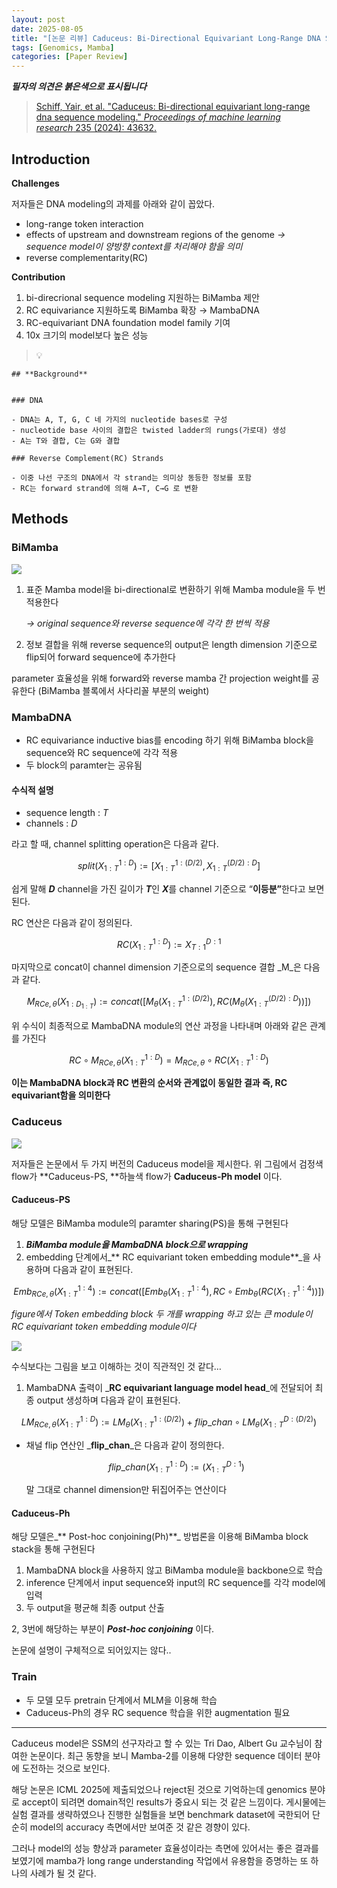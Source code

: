 ```yaml
---
layout: post
date: 2025-08-05
title: "[논문 리뷰] Caduceus: Bi-Directional Equivariant Long-Range DNA Sequence Modeling"
tags: [Genomics, Mamba]
categories: [Paper Review]
---
```


<span class="notion-red">_**필자의 의견은 붉은색으로 표시됩니다**_</span>


> [Schiff, Yair, et al. "Caduceus: Bi-directional equivariant long-range dna sequence modeling." ](https://pmc.ncbi.nlm.nih.gov/articles/PMC12189541/)[_Proceedings of machine learning research_](https://pmc.ncbi.nlm.nih.gov/articles/PMC12189541/)[ 235 (2024): 43632.](https://pmc.ncbi.nlm.nih.gov/articles/PMC12189541/)



## Introduction


**Challenges**


저자들은 DNA modeling의 과제를 아래와 같이 꼽았다.

- long-range token interaction
- effects of upstream and downstream regions of the genome 
_→ sequence model이 양방향 context를 처리해야 함을 의미_
- reverse complementarity(RC)

**Contribution**

1. bi-direcrional sequence modeling 지원하는 BiMamba 제안
1. RC equivariance 지원하도록 BiMamba 확장 → MambaDNA
1. RC-equivariant DNA foundation model family 기여
1. 10x 크기의 model보다 높은 성능

> 💡 


	## **Background**


	### DNA

	- DNA는 A, T, G, C 네 가지의 nucleotide bases로 구성
	- nucleotide base 사이의 결합은 twisted ladder의 rungs(가로대) 생성
	- A는 T와 결합, C는 G와 결합

	### Reverse Complement(RC) Strands

	- 이중 나선 구조의 DNA에서 각 strand는 의미상 동등한 정보를 포함
	- RC는 forward strand에 의해 A→T, C→G 로 변환


## Methods



### BiMamba


![](https://prod-files-secure.s3.us-west-2.amazonaws.com/542b861c-36a8-4051-84e5-8804b6728dba/2c247d59-7815-4980-99f0-8f0d21f445a7/image.png?X-Amz-Algorithm=AWS4-HMAC-SHA256&X-Amz-Content-Sha256=UNSIGNED-PAYLOAD&X-Amz-Credential=ASIAZI2LB4663KAT2XTQ%2F20250914%2Fus-west-2%2Fs3%2Faws4_request&X-Amz-Date=20250914T230058Z&X-Amz-Expires=3600&X-Amz-Security-Token=IQoJb3JpZ2luX2VjEO7%2F%2F%2F%2F%2F%2F%2F%2F%2F%2FwEaCXVzLXdlc3QtMiJHMEUCIQCoxGpG6mdqCHAg%2F98s%2BzqzNqNew%2BbK5FYhkt6OazFjiAIgLeKdMYEDl5l3GUNb03pEpQc50FNAwe4UM2g7ExWyRlgq%2FwMIZxAAGgw2Mzc0MjMxODM4MDUiDJ15Qjk6UugPH%2FFuhircA2dukdG4tGl6gECEE8amgatEIA%2BnVFBa4375nZGha1tluw7GUlqoiT1Ncjg3QDfxKLzkA7Tv2hZpttyPAYAQJ%2FPOc9ewQZ5HBt3rW%2BCB0H%2BiGPodCA2JquKuMyfqTVDp4ZbXwLwyBAF2ARDS4TdFKFQHjvgCG%2FW2idFEMK%2BTHQfK7ngWRADFoiggFrIDrzxBH3jeB3sovdzG9sqnq3fjROjRdryEHtd%2FOMbvODWQBSxjy5zcc3TRBK%2FnKEd8NWi1j%2B5lCN3Jl74xWVX91BaRzt%2FyEInvRz87eUVOP%2Fi3MTrPZpQiSxOndGBvqYZxPqVLtTeQJaCOVVeLxlrD5LsD8t9mJkt8EP46XrN%2FXfM0MYs8wy%2BnzLE7ETDGBs36nUuZY%2Fqs21K6p1x%2FTWev6fPh9muKbx6atqBr%2Bt24M4XVbq%2BnwNLPIcQdFgLZU5Bv7BGoPkgH4AizHSgkrg%2F3HVDwZUyUbMFSia560V8PS6isAUdXmDRjtOMQSZEKladhAuomZ2V%2Fr3kolHI9guIIfgKX1En%2FdwcpXyNQM7hyIUXjeXlVupGOdENPxUof0nIc2T8HPcnC9J%2FsAETmJAaaXCig3Rc8yplgkYNv9C1ZOBUFzugAku6L9GQF7GQsoqdmMNrwnMYGOqUBSAxjxx3xn7CBRXljLLe973njM%2BSi%2BqrTJFoZARuwpNZo91lSxn1RVHUAKxdE%2FKQJJ%2BP9I9EwSa4hB%2F8xE8VIa2EYVj6zFalJq5pVvu0vC4vWN264Bk0uRmlJSozOfbAD82CfWO6SMiYIyS8%2FOmC7uXl7VqyDJ0bmRhGzfsydmD7s0YqEpVPfQycK11Cge2ciO2HFoHaUvt07Lqtja3p7mxI0aJi2&X-Amz-Signature=055377f3213b80386e60e6b1b6aa4349121392dcd92dfac74557ce4e015ad768&X-Amz-SignedHeaders=host&x-amz-checksum-mode=ENABLED&x-id=GetObject)

1. 표준 Mamba model을 bi-directional로 변환하기 위해 Mamba module을 두 번 적용한다

	_→ original sequence와 reverse sequence에 각각 한 번씩 적용_

1. 정보 결합을 위해 reverse sequence의 output은 length dimension 기준으로 flip되어 forward sequence에 추가한다

parameter 효율성을 위해 forward와 reverse mamba 간 projection weight를 공유한다 (BiMamba 블록에서 사다리꼴 부분의 weight)



### MambaDNA

- RC equivariance inductive bias를 encoding 하기 위해 BiMamba block을 sequence와 RC sequence에 각각 적용
- 두 block의 paramter는 공유됨


#### 수식적 설명

- sequence length : _T_
- channels : _D_

라고 할 때,  channel splitting operation은 다음과 같다.


$$
split(X^{1:D}_{1:T}):=[X^{1:(D/2)}_{1:T},X^{(D/2):D}_{1:T}]
$$


<span class="notion-red">쉽게 말해 </span><span class="notion-red">_**D**_</span><span class="notion-red"> channel을 가진 길이가 </span><span class="notion-red">_**T**_</span><span class="notion-red">인 </span><span class="notion-red">_**X**_</span><span class="notion-red">를 channel 기준으로 “</span><span class="notion-red">**이등분”**</span><span class="notion-red">한다고 보면 된다.</span>


RC 연산은 다음과 같이 정의된다.


$$
RC(X^{1:D}_{1:T}):=X^{D:1}_{T:1}
$$


마지막으로 concat이 channel dimension 기준으로의 sequence 결합 _M_은 다음과 같다.


$$
M_{RCe,\theta}(X_{1:D_{1:T}}):=concat([M_{\theta}(X^{1:(D/2)}_{1:T}),RC(M_{\theta}(X^{(D/2):D}_{1:T}))])
$$


위 수식이 최종적으로 MambaDNA module의 연산 과정을 나타내며 아래와 같은 관계를 가진다


$$
RC\circ M_{RCe,\theta}(X^{1:D}_{1:T}) = M_{RCe,\theta} \circ RC(X^{1:D}_{1:T})
$$


**이는 MambaDNA block과 RC 변환의 순서와 관계없이 동일한 결과 즉, RC equivariant함을 의미한다**



### Caduceus


![](https://prod-files-secure.s3.us-west-2.amazonaws.com/542b861c-36a8-4051-84e5-8804b6728dba/f94a60d7-8145-473b-aef9-7c68d3ec604a/image.png?X-Amz-Algorithm=AWS4-HMAC-SHA256&X-Amz-Content-Sha256=UNSIGNED-PAYLOAD&X-Amz-Credential=ASIAZI2LB4663KAT2XTQ%2F20250914%2Fus-west-2%2Fs3%2Faws4_request&X-Amz-Date=20250914T230058Z&X-Amz-Expires=3600&X-Amz-Security-Token=IQoJb3JpZ2luX2VjEO7%2F%2F%2F%2F%2F%2F%2F%2F%2F%2FwEaCXVzLXdlc3QtMiJHMEUCIQCoxGpG6mdqCHAg%2F98s%2BzqzNqNew%2BbK5FYhkt6OazFjiAIgLeKdMYEDl5l3GUNb03pEpQc50FNAwe4UM2g7ExWyRlgq%2FwMIZxAAGgw2Mzc0MjMxODM4MDUiDJ15Qjk6UugPH%2FFuhircA2dukdG4tGl6gECEE8amgatEIA%2BnVFBa4375nZGha1tluw7GUlqoiT1Ncjg3QDfxKLzkA7Tv2hZpttyPAYAQJ%2FPOc9ewQZ5HBt3rW%2BCB0H%2BiGPodCA2JquKuMyfqTVDp4ZbXwLwyBAF2ARDS4TdFKFQHjvgCG%2FW2idFEMK%2BTHQfK7ngWRADFoiggFrIDrzxBH3jeB3sovdzG9sqnq3fjROjRdryEHtd%2FOMbvODWQBSxjy5zcc3TRBK%2FnKEd8NWi1j%2B5lCN3Jl74xWVX91BaRzt%2FyEInvRz87eUVOP%2Fi3MTrPZpQiSxOndGBvqYZxPqVLtTeQJaCOVVeLxlrD5LsD8t9mJkt8EP46XrN%2FXfM0MYs8wy%2BnzLE7ETDGBs36nUuZY%2Fqs21K6p1x%2FTWev6fPh9muKbx6atqBr%2Bt24M4XVbq%2BnwNLPIcQdFgLZU5Bv7BGoPkgH4AizHSgkrg%2F3HVDwZUyUbMFSia560V8PS6isAUdXmDRjtOMQSZEKladhAuomZ2V%2Fr3kolHI9guIIfgKX1En%2FdwcpXyNQM7hyIUXjeXlVupGOdENPxUof0nIc2T8HPcnC9J%2FsAETmJAaaXCig3Rc8yplgkYNv9C1ZOBUFzugAku6L9GQF7GQsoqdmMNrwnMYGOqUBSAxjxx3xn7CBRXljLLe973njM%2BSi%2BqrTJFoZARuwpNZo91lSxn1RVHUAKxdE%2FKQJJ%2BP9I9EwSa4hB%2F8xE8VIa2EYVj6zFalJq5pVvu0vC4vWN264Bk0uRmlJSozOfbAD82CfWO6SMiYIyS8%2FOmC7uXl7VqyDJ0bmRhGzfsydmD7s0YqEpVPfQycK11Cge2ciO2HFoHaUvt07Lqtja3p7mxI0aJi2&X-Amz-Signature=567ddfc382771fb93924853b762b334dbf7ed07e1476eb47191da761f1233501&X-Amz-SignedHeaders=host&x-amz-checksum-mode=ENABLED&x-id=GetObject)


저자들은 논문에서 두 가지 버전의 Caduceus model을 제시한다. 위 그림에서 검정색 flow가 **Caduceus-PS, **하늘색 flow가 **Caduceus-Ph model** 이다.



#### Caduceus-PS


해당 모델은 BiMamba module의 paramter sharing(PS)을 통해 구현된다

1. _**BiMamba module을 MambaDNA block으로 wrapping**_
1. embedding 단계에서_** RC equivariant token embedding module**_을 사용하며 다음과 같이 표현된다.

$$
Emb_{RCe,\theta}(X^{1:4}_{1:T}):=concat([Emb_{\theta}(X^{1:4}_{1:T}),RC \circ Emb_{\theta}(RC(X^{1:4}_{1:T}))])
$$


_figure에서 Token embedding block 두 개를 wrapping 하고 있는 큰 module이 RC equivariant token embedding module이다_


![](https://prod-files-secure.s3.us-west-2.amazonaws.com/542b861c-36a8-4051-84e5-8804b6728dba/b175e4da-71eb-4e91-8c23-a06dabe673c9/image.png?X-Amz-Algorithm=AWS4-HMAC-SHA256&X-Amz-Content-Sha256=UNSIGNED-PAYLOAD&X-Amz-Credential=ASIAZI2LB4663KAT2XTQ%2F20250914%2Fus-west-2%2Fs3%2Faws4_request&X-Amz-Date=20250914T230058Z&X-Amz-Expires=3600&X-Amz-Security-Token=IQoJb3JpZ2luX2VjEO7%2F%2F%2F%2F%2F%2F%2F%2F%2F%2FwEaCXVzLXdlc3QtMiJHMEUCIQCoxGpG6mdqCHAg%2F98s%2BzqzNqNew%2BbK5FYhkt6OazFjiAIgLeKdMYEDl5l3GUNb03pEpQc50FNAwe4UM2g7ExWyRlgq%2FwMIZxAAGgw2Mzc0MjMxODM4MDUiDJ15Qjk6UugPH%2FFuhircA2dukdG4tGl6gECEE8amgatEIA%2BnVFBa4375nZGha1tluw7GUlqoiT1Ncjg3QDfxKLzkA7Tv2hZpttyPAYAQJ%2FPOc9ewQZ5HBt3rW%2BCB0H%2BiGPodCA2JquKuMyfqTVDp4ZbXwLwyBAF2ARDS4TdFKFQHjvgCG%2FW2idFEMK%2BTHQfK7ngWRADFoiggFrIDrzxBH3jeB3sovdzG9sqnq3fjROjRdryEHtd%2FOMbvODWQBSxjy5zcc3TRBK%2FnKEd8NWi1j%2B5lCN3Jl74xWVX91BaRzt%2FyEInvRz87eUVOP%2Fi3MTrPZpQiSxOndGBvqYZxPqVLtTeQJaCOVVeLxlrD5LsD8t9mJkt8EP46XrN%2FXfM0MYs8wy%2BnzLE7ETDGBs36nUuZY%2Fqs21K6p1x%2FTWev6fPh9muKbx6atqBr%2Bt24M4XVbq%2BnwNLPIcQdFgLZU5Bv7BGoPkgH4AizHSgkrg%2F3HVDwZUyUbMFSia560V8PS6isAUdXmDRjtOMQSZEKladhAuomZ2V%2Fr3kolHI9guIIfgKX1En%2FdwcpXyNQM7hyIUXjeXlVupGOdENPxUof0nIc2T8HPcnC9J%2FsAETmJAaaXCig3Rc8yplgkYNv9C1ZOBUFzugAku6L9GQF7GQsoqdmMNrwnMYGOqUBSAxjxx3xn7CBRXljLLe973njM%2BSi%2BqrTJFoZARuwpNZo91lSxn1RVHUAKxdE%2FKQJJ%2BP9I9EwSa4hB%2F8xE8VIa2EYVj6zFalJq5pVvu0vC4vWN264Bk0uRmlJSozOfbAD82CfWO6SMiYIyS8%2FOmC7uXl7VqyDJ0bmRhGzfsydmD7s0YqEpVPfQycK11Cge2ciO2HFoHaUvt07Lqtja3p7mxI0aJi2&X-Amz-Signature=aed0c7b01fbfa862521aee32f85c4d0a6fc9c3fc59c8a22cff26ff76b07238d1&X-Amz-SignedHeaders=host&x-amz-checksum-mode=ENABLED&x-id=GetObject)


<span class="notion-red">수식보다는 그림을 보고 이해하는 것이 직관적인 것 같다…</span>

1. MambaDNA 출력이 _**RC equivariant language model head**_에 전달되어 최종 output 생성하며 다음과 같이 표현된다.

$$
LM_{RCe,\theta}(X^{1:D}_{1:T}):= LM_{\theta}(X^{1:(D/2)}_{1:T})+flip\_chan\circ LM_{\theta}(X^{D:(D/2)}_{1:T})
$$

- 채널 flip 연산인 _**flip\_chan**_은 다음과 같이 정의한다.

	$$
	flip\_chan(X^{1:D}_{1:T}):=(X^{D:1}_{1:T})
	$$


	말 그대로 channel dimension만 뒤집어주는 연산이다



#### Caduceus-Ph


해당 모델은_** Post-hoc conjoining(Ph)**_ 방법론을 이용해 BiMamba block stack을 통해 구현된다

1. MambaDNA block을 사용하지 않고 BiMamba module을 backbone으로 학습
1. inference 단계에서 input sequence와 input의 RC sequence를 각각 model에 입력
1. 두 output을 평균해 최종 output 산출

2, 3번에 해당하는 부분이 _**Post-hoc conjoining**_ 이다.


<span class="notion-red">논문에 설명이 구체적으로 되어있지는 않다..</span>



### Train

- 두 모델 모두 pretrain 단계에서 MLM을 이용해 학습
- Caduceus-Ph의 경우 RC sequence 학습을 위한 augmentation 필요

---


<span class="notion-red">Caduceus model은 SSM의 선구자라고 할 수 있는 Tri Dao, Albert Gu 교수님이 참여한 논문이다. 최근 동향을 보니 Mamba-2를 이용해 다양한 sequence 데이터 분야에 도전하는 것으로 보인다.</span>


<span class="notion-red">해당 논문은 ICML 2025에 제출되었으나 reject된 것으로 기억하는데 genomics 분야로 accept이 되려면 domain적인 results가 중요시 되는 것 같은 느낌이다. 게시물에는 실험 결과를 생략하였으나 진행한 실험들을 보면 benchmark dataset에 국한되어 단순히 model의 accuracy 측면에서만 보여준 것 같은 경향이 있다.</span>


<span class="notion-red">그러나 model의 성능 향상과 parameter 효율성이라는 측면에 있어서는 좋은 결과를 보였기에 mamba가 long range understanding 작업에서 유용함을 증명하는 또 하나의 사례가 될 것 같다.</span>

